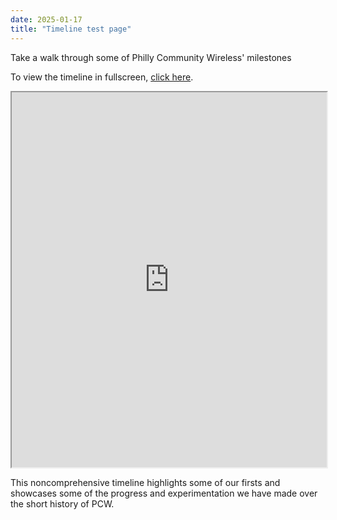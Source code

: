 ```yaml
---
date: 2025-01-17
title: "Timeline test page"
---
```


Take a walk through some of Philly Community Wireless' milestones

To view the timeline in fullscreen, [click here](https://cdn.knightlab.com/libs/timeline3/latest/embed/index.html?source=1yG0RcV0aTUsYeKgo9aZAPceAGA8WhKXx-Uo0HcYGBqs&font=Default&lang=en&initial_zoom=2&height=570).

<iframe src="https://cdn.knightlab.com/libs/timeline3/latest/embed/index.html?source=1yG0RcV0aTUsYeKgo9aZAPceAGA8WhKXx-Uo0HcYGBqs&font=Default&lang=en&initial_zoom=2&height=600" width="100%" height="600"/></iframe>
  
This noncomprehensive timeline highlights some of our firsts and showcases some of the progress and experimentation we have made over the short history of PCW.

